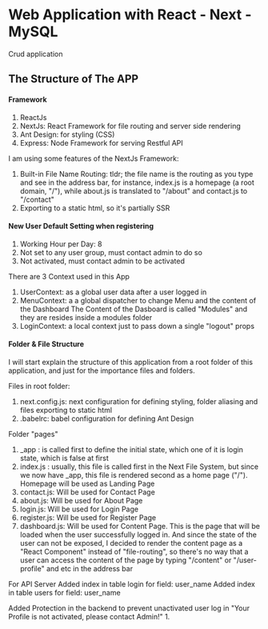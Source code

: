 # Web Application with React - Next - MySQL
 Crud application


## The Structure of The APP

#### Framework
1. ReactJs
2. NextJs: React Framework for file routing and server side rendering
3. Ant Design: for styling (CSS)
4. Express: Node Framework for serving Restful API

I am using some features of the NextJs Framework:
1. Built-in File Name Routing: tldr; the file name is the routing as you type and see in the address bar, for instance, index.js is a homepage (a root domain, "/"), while about.js is translated to "/about" and contact.js to "/contact"
2. Exporting to a static html, so it's partially SSR

#### New User Default Setting when registering
1. Working Hour per Day: 8
2. Not set to any user group, must contact admin to do so
3. Not activated, must contact admin to be activated

There are 3 Context used in this App
1. UserContext: as a global user data after a user logged in
2. MenuContext: a a global dispatcher to change Menu and the content of the Dashboard
The Content of the Dasboard is called "Modules" and they are resides inside a modules folder
3. LoginContext: a local context just to pass down a single "logout" props

#### Folder & File Structure

I will start explain the structure of this application from a root folder of this application, and just for the importance files and folders.

Files in root folder:
1. next.config.js: next configuration for defining styling, folder aliasing and files exporting to static html
2. .babelrc: babel configuration for defining Ant Design


Folder "pages"
1. _app : is called first to define the initial state, which one of it is login state, which is false at first
2. index.js : usually, this file is called first in the Next File System, but since we now have _app, this file is rendered second as a home page ("/"). Homepage will be used as Landing Page
3. contact.js: Will be used for Contact Page
4. about.js: Will be used for About Page
5. login.js: Will be used for Login Page
6. register.js: Will be used for Register Page
7. dashboard.js: Will be used for Content Page. This is the page that will be loaded when the user successfully logged in. And since the state of the user can not be exposed, I decided to render the content page as a "React Component" instead of "file-routing", so there's no way that a user can access the content of the page by typing "/content" or "/user-profile" and etc in the address bar


For API Server
Added index in table login for field: user_name
Added index in table users for field: user_name

Added Protection in the backend to prevent unactivated user log in
"Your Profile is not activated, please contact Admin!"
1. 